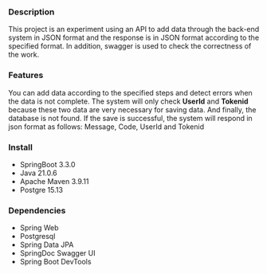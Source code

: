 ### **Description**

This project is an experiment using an API to add data 
through the back-end system in JSON format and the response is in JSON format 
according to the specified format. In addition, swagger is used to check the correctness of the work.

### **Features**

You can add data according to the specified steps and detect errors when the data is not complete. 
The system will only check **UserId** and **Tokenid** because these two data are very necessary for saving data. And finally, 
the database is not found. If the save is successful, the system will respond in json  format as follows: Message, Code, UserId and Tokenid

### **Install**
* SpringBoot 3.3.0
* Java 21.0.6
* Apache Maven 3.9.11
* Postgre 15.13

### **Dependencies**
* Spring Web
* Postgresql
* Spring Data JPA
* SpringDoc Swagger UI
* Spring Boot DevTools